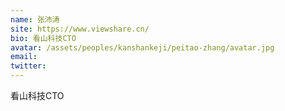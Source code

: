 ```yaml
---
name: 张沛涛
site: https://www.viewshare.cn/
bio: 看山科技CTO
avatar: /assets/peoples/kanshankeji/peitao-zhang/avatar.jpg
email: 
twitter: 
---
```

看山科技CTO
